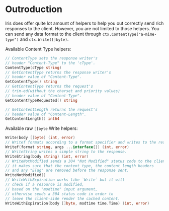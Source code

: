 # Outroduction

Iris does offer quite lot amount of helpers to help you out correctly send rich responses to the client. However, you are not limited to those helpers. You can send any data format to the client through `ctx.ContentType("a-mime-type")` and `ctx.Write([]byte)`.

Available Content Type helpers:

```go
// ContentType sets the response writer's
// header "Content-Type" to the 'cType'.
ContentType(cType string)
// GetContentType returns the response writer's
// header value of "Content-Type".
GetContentType() string
// GetContentType returns the request's
// trim-ed(without the charset and priority values)
// header value of "Content-Type".
GetContentTypeRequested() string

// GetContentLength returns the request's
// header value of "Content-Length".
GetContentLength() int64
```

Available raw `[]byte` Write helpers:

```go
Write(body []byte) (int, error)
// Writef formats according to a format specifier and writes to the response.
Writef(format string, args ...interface{}) (int, error)
// WriteString writes a simple string to the response.
WriteString(body string) (int, error)
// WriteNotModified sends a 304 "Not Modified" status code to the client,
// it makes sure that the content type, the content length headers
// and any "ETag" are removed before the response sent.
WriteNotModified()
// WriteWithExpiration works like `Write` but it will
// check if a resource is modified,
// based on the "modtime" input argument,
// otherwise sends a 304 status code in order to
// leave the client-side render the cached content.
WriteWithExpiration(body []byte, modtime time.Time) (int, error)
```

<!-- slide:break-100 -->
